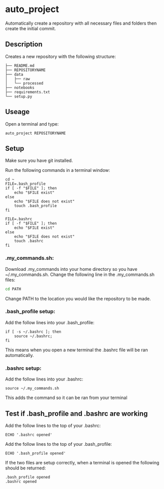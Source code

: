 # auto_project
Automatically create a repository with all necessary files and folders then create the initial commit.

## Description
Creates a new repository with the following structure:
```
├── README.md
├── REPOSITORYNAME
├── data
│   ├── raw
│   └── processed
├── notebooks
├── requirements.txt
└── setup.py
```
## Useage
Open a terminal and type:
```
auto_project REPOSITORYNAME
```

## Setup
Make sure you have git installed.

Run the following commands in a terminal window:
```
cd ~
FILE=.bash_profile
if [ -f "$FILE" ]; then
    echo "$FILE exist"
else 
    echo "$FILE does not exist"
    touch .bash_profile
fi

FILE=.bashrc
if [ -f "$FILE" ]; then
    echo "$FILE exist"
else 
    echo "$FILE does not exist"
    touch .bashrc
fi
```

### .my_commands.sh:
Download .my_commands into your home directory so you have ~/.my_commands.sh. Change the following line in the .my_commands.sh files:
```sh
cd PATH
```
Change PATH to the location you would like the repository to be made.

### .bash_profile setup:
Add the follow lines into your .bash_profile:
```
if [ -s ~/.bashrc ]; then
    source ~/.bashrc;
fi
```
This means when you open a new terminal the .bashrc file will be ran automatically.

### .bashrc setup:
Add the follow lines into your .bashrc:
```
source ~/.my_commands.sh
```
This adds the command so it can be ran from your terminal

## Test if .bash_profile and .bashrc are working
Add the follow lines to the top of your .bashrc:
```
ECHO '.bashrc opened'
```
Add the follow lines to the top of your .bash_profile:
```
ECHO '.bash_profile opened'
```
If the two files are setup correctly, when a terminal is opened the following should be returned:
```
.bash_profile opened
.bashrc opened
